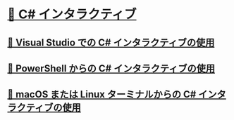 # [🔧 C# インタラクティブ](index.md)
## [🔧 Visual Studio での C# インタラクティブの使用](with-visualstudio.md)
## [🔧 PowerShell からの C# インタラクティブの使用](with-powershell.md)
## [🔧 macOS または Linux ターミナルからの C# インタラクティブの使用](with-bash.md)